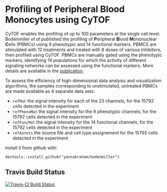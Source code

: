# Profiling of Peripheral Blood Monocytes using CyTOF

CyTOF enables the profiling of up to 100 parameters at the single cell level. Bodenmiller *et al* published the profiling of **P**eripheral **B**lood **M**ononuclear **C**ells (PBMCs) using 9 phenotypic and 14 functional markers. PBMCS are stimulated with 12 treatments and treated with 8 doses of various inhibitors, then profiled using CyTOF. PBMCs are manually gated using the phenotypic markers, identifying 14 populations for which the activity of different signaling networks can be assessed using the functional markers. More details are available in the [publication](http://www.nature.com/nbt/journal/v30/n9/full/nbt.2317.html).

To assess the efficiency of high-dimensional data analysis and visualization algorithms, the samples corresponding to unstimulated, untreated PBMCs are made available as 4 separate data sets:

 * `refMat` the signal intensity for each of the 23 channels, for the 15792 cells detected in the experiment
 * `refPhenoMat` the signal intensity for the 9 phenotypic channels, for the 15792 cells detected in the experiment
 * `refFuncMat` the signal intensity for the 14 functional channels, for the 15792 cells detected in the experiment
 * `refAnnots` the source file and cell type assignement for the 15792 cells detected in the experiment

Install it from github with:

```{r}
devtools::install_github("yannabraham/bodenmiller")
```

## Travis Build Status

[![Travis-CI Build Status](https://travis-ci.org/yannabraham/bodenmiller.svg?branch=master)](https://travis-ci.org/yannabraham/bodenmiller)

